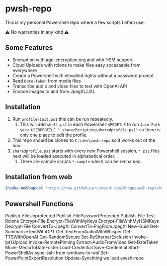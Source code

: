 # pwsh-repo

This is my personal Powershell repo where a few scripts I often use.

:warning: No warranties in any kind :warning:

## Some Features

- Encryption with age-encryption.org and with HSM support
- Cloud Uploads with rclone to make files easy accesaable from everywhere
- Create a Powershell with elevalted rights without a password prompt
- Read `Date-Taken` from media files
- Transcribe audio and video files to text with OpenAI API
- Encode images to and from JpegXL/JXL

## Installation

1. Run `profile\init.ps1` this can be run repeatedly.
   1. This will add `shell.ps1` in each Powershell `$PROFILE` to run `Join-Path $env:USERPROFILE ".sharedScripting\sharedprofile.ps1"` so there is only one place to edit the profile.
2. This repo should be cloned to `C:\dev\pwsh-repo` so it works out of the box.
3. `sharedprofile.ps1` starts with every new Powershell session, `*.ps1` files next will be loaded executed in alphabetical order.
   1. There are sample scripts `*.sample` which can be rennamed.

## Installation from web

```powershell
Invoke-WebRequest 'https://raw.githubusercontent.com/dhcgn/pwsh-repo/main/profile/init.ps1' | Invoke-Expression
```

## Powershell Functions

Publish-FileUnprotected
Publish-FilePasswortProtected
Publish-File
Test-Rclone
Encrypt-File
Encrypt-FileWithMyKeys
Encrypt-FileWithMyHSMKeys
Decrypt-File
ConvertTo-JpegXl
ConvertTo-PngFromJpegXl
New-Guid
Get-SummarizeTextWithGPT
Get-TextFromAudioWithWhisper
Get-TTSWithOpenAI
Get-RandomSecure
Set-ReSharperExclusion
Invoke-IpfsUpload
Invoke-RemotePinning
Extract-AudioFromVideo
Get-DateTaken
Move-MediaToDateFolder
Load-Credential
Save-Credential
Start-PowerShellAs
sync-ssh-from-wndows-to-wsl
Set-PowerPointExportResolution
Update-Syncthing
ws
load-pwsh-repo